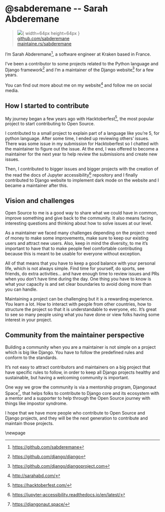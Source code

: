 # @sabderemane -- Sarah Abderemane

> ![](https://i0.wp.com/github.com/sabderemane.png?resize=200%2C200&ssl=1){ width=64px height=64px }  
> [github.com/sabderemane](https://github.com/sabderemane)  
> [maintaine.rs/sabderemane](https://maintaine.rs/sabderemane)

I’m Sarah Abderemane[^287], a software engineer at Kraken based in France.

I’ve been a contributor to some projects related to the Python language and Django framework[^288] and I’m a maintainer of the Django website[^289] for a few years.

You can find out more about me on my website[^290] and follow me on social media.

## How I started to contribute

My journey began a few years ago with Hacktoberfest[^291], the most popular project to start contributing to Open Source.

I contributed to a small project to explain part of a language like you’re 5, for python language. After some time, I ended up reviewing others’ issues. There was some issue in my submission for Hacktoberfest so I chatted with the maintainer to figure out the issue. At the end, I was offered to become a maintainer for the next year to help review the submissions and create new issues.

Then, I contributed to bigger issues and bigger projects with the creation of the read the docs of Jupyter accessibility[^292] repository and I finally contributed to Django website to implement dark mode on the website and I became a maintainer after this.

## Vision and challenges

Open Source to me is a good way to share what we could have in common, improve something and give back to the community. It also means facing interesting questions and thinking about how to solve issues at our level.

As a maintainer we faced many challenges depending on the project: need of money to make some improvements, make sure to keep our existing users and attract new users. Also, keep in mind the diversity, to me it’s important to have that to make people feel comfortable contributing because this is meant to be usable for everyone without exception.

All of that means that you have to keep a good balance with your personal life, which is not always simple. Find time for yourself, do sports, see friends, do extra activities… and have enough time to review issues and PRs when you don’t have time during the day. One thing you have to know is what your capacity is and set clear boundaries to avoid doing more than you can handle.

Maintaining a project can be challenging but it is a rewarding experience. You learn a lot. How to interact with people from other countries, how to structure the project so that it is understandable to everyone, etc. It’s great to see so many people using what you have done or view folks having some interest in your project.

## Community from the maintainer perspective

Building a community when you are a maintainer is not simple on a project which is big like Django. You have to follow the predefined rules and conform to the standards.

It’s not easy to attract contributors and maintainers on a big project that have specific rules to follow, in order to keep all Django projects healthy and sustainable, but having a welcoming community is important.

One way we grow the community is via a mentorship program, Djangonaut Space[^293], that helps folks to contribute to Django core and its ecosystem with a mentor and a supporter to help through the Open Source journey with things like impostor syndrome.

I hope that we have more people who contribute to Open Source and Django projects, and they will be the next generation to contribute and maintain those projects.

\newpage


[^287]: https://github.com/sabderemane
[^288]: https://github.com/django/django
[^289]: https://github.com/django/djangoproject.com
[^290]: http://sarahabd.com/
[^291]: https://hacktoberfest.com/
[^292]: https://jupyter-accessibility.readthedocs.io/en/latest/
[^293]: https://djangonaut.space/
